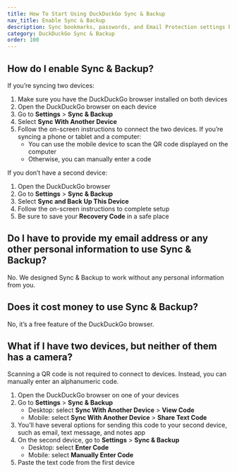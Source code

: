```yaml
---
title: How To Start Using DuckDuckGo Sync & Backup
nav_title: Enable Sync & Backup
description: Sync bookmarks, passwords, and Email Protection settings between DuckDuckGo browsers on phones, tablets, and computers, privately and securely.
category: DuckDuckGo Sync & Backup
order: 100
---
```


## How do I enable Sync & Backup?

If you’re syncing two devices:

1. Make sure you have the DuckDuckGo browser installed on both devices
1. Open the DuckDuckGo browser on each device
1. Go to **Settings** > **Sync & Backup**
1. Select **Sync With Another Device**
1. Follow the on-screen instructions to connect the two devices. If you’re syncing a phone or tablet and a computer:
    - You can use the mobile device to scan the QR code displayed on the computer
    - Otherwise, you can manually enter a code

If you don’t have a second device:

1. Open the DuckDuckGo browser
1. Go to **Settings** > **Sync & Backup**
1. Select **Sync and Back Up This Device**
1. Follow the on-screen instructions to complete setup
1. Be sure to save your **Recovery Code** in a safe place

## Do I have to provide my email address or any other personal information to use Sync & Backup?

No. We designed Sync & Backup to work without any personal information from you.

## Does it cost money to use Sync & Backup?

No, it’s a free feature of the DuckDuckGo browser.

## What if I have two devices, but neither of them has a camera?

Scanning a QR code is not required to connect to devices. Instead, you can manually enter an alphanumeric code.

1. Open the DuckDuckGo browser on one of your devices
1. Go to **Settings** > **Sync & Backup**
    - Desktop: select **Sync With Another Device** > **View Code**
    - Mobile: select **Sync With Another Device** > **Share Text Code**
1. You’ll have several options for sending this code to your second device, such as email, text message, and notes app
1. On the second device, go to **Settings** > **Sync & Backup**
    - Desktop: select **Enter Code**
    - Mobile: select **Manually Enter Code**
1. Paste the text code from the first device
